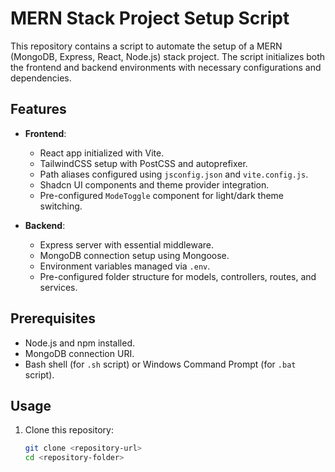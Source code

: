 # MERN Stack Project Setup Script

This repository contains a script to automate the setup of a MERN (MongoDB, Express, React, Node.js) stack project. The script initializes both the frontend and backend environments with necessary configurations and dependencies.

## Features

- **Frontend**:
  - React app initialized with Vite.
  - TailwindCSS setup with PostCSS and autoprefixer.
  - Path aliases configured using `jsconfig.json` and `vite.config.js`.
  - Shadcn UI components and theme provider integration.
  - Pre-configured `ModeToggle` component for light/dark theme switching.

- **Backend**:
  - Express server with essential middleware.
  - MongoDB connection setup using Mongoose.
  - Environment variables managed via `.env`.
  - Pre-configured folder structure for models, controllers, routes, and services.

## Prerequisites

- Node.js and npm installed.
- MongoDB connection URI.
- Bash shell (for `.sh` script) or Windows Command Prompt (for `.bat` script).

## Usage

1. Clone this repository:
   ```bash
   git clone <repository-url>
   cd <repository-folder>